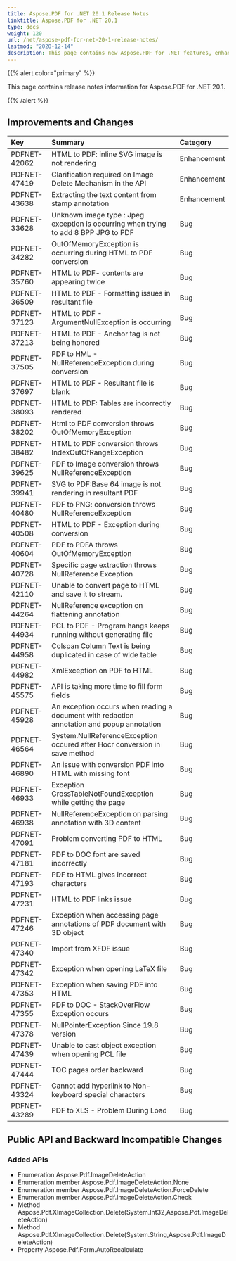 ```yaml
---
title: Aspose.PDF for .NET 20.1 Release Notes
linktitle: Aspose.PDF for .NET 20.1 
type: docs
weight: 120
url: /net/aspose-pdf-for-net-20-1-release-notes/
lastmod: "2020-12-14"
description: This page contains new Aspose.PDF for .NET features, enhancement, and bug fixes in 2020, version 20.1. 
---
```


{{% alert color="primary" %}} 

This page contains release notes information for Aspose.PDF for .NET 20.1.

{{% /alert %}} 

## Improvements and Changes

|**Key**|**Summary**|**Category**|
| :- | :- | :- |
|PDFNET-42062 |HTML to PDF: inline SVG image is not rendering|Enhancement|
|PDFNET-47419 |Clarification required on Image Delete Mechanism in the API|Enhancement|
|PDFNET-43638 |Extracting the text content from stamp annotation|Enhancement|
|PDFNET-33628 |Unknown image type : Jpeg exception is occurring when trying to add 8 BPP JPG to PDF|Bug|
|PDFNET-34282 |OutOfMemoryException is occurring during HTML to PDF conversion|Bug|
|PDFNET-35760 |HTML to PDF- contents are appearing twice|Bug|
|PDFNET-36509 |HTML to PDF - Formatting issues in resultant file|Bug|
|PDFNET-37123 |HTML to PDF - ArgumentNullException is occurring|Bug|
|PDFNET-37213 |HTML to PDF - Anchor tag is not being honored|Bug|
|PDFNET-37505 |PDF to HML - NullReferenceException during conversion|Bug|
|PDFNET-37697 |HTML to PDF - Resultant file is blank|Bug|
|PDFNET-38093 |HTML to PDF: Tables are incorrectly rendered|Bug|
|PDFNET-38202 |Html to PDF conversion throws OutOfMemoryException|Bug|
|PDFNET-38482 |HTML to PDF conversion throws IndexOutOfRangeException|Bug|
|PDFNET-39625 |PDF to Image conversion throws NullReferenceException|Bug|
|PDFNET-39941 |SVG to PDF:Base 64 image is not rendering in resultant PDF|Bug|
|PDFNET-40480 |PDF to PNG: conversion throws NullReferenceException|Bug|
|PDFNET-40508 |HTML to PDF - Exception during conversion|Bug|
|PDFNET-40604 |PDF to PDFA throws OutOfMemoryException|Bug|
|PDFNET-40728 |Specific page extraction throws NullReference Exception|Bug|
|PDFNET-42110 |Unable to convert page to HTML and save it to stream.|Bug|
|PDFNET-44264 |NullReference exception on flattening annotation|Bug|
|PDFNET-44934 |PCL to PDF - Program hangs keeps running without generating file|Bug|
|PDFNET-44958 |Colspan Column Text is being duplicated in case of wide table|Bug|
|PDFNET-44982 |XmlException on PDF to HTML|Bug|
|PDFNET-45575 |API is taking more time to fill form fields|Bug|
|PDFNET-45928 |An exception occurs when reading a document with redaction <br/> annotation and popup annotation|Bug|
|PDFNET-46564 |System.NullReferenceException occured after Hocr conversion in save method|Bug|
|PDFNET-46890 |An issue with conversion PDF into HTML with missing font|Bug|
|PDFNET-46933 |Exception CrossTableNotFoundException while getting the page|Bug|
|PDFNET-46938 |NullReferenceException on parsing annotation with 3D content|Bug|
|PDFNET-47091 |Problem converting PDF to HTML|Bug|
|PDFNET-47181 |PDF to DOC font are saved incorrectly|Bug|
|PDFNET-47193 |PDF to HTML gives incorrect characters|Bug|
|PDFNET-47231 |HTML to PDF links issue|Bug|
|PDFNET-47246 |Exception when accessing page annotations of PDF document with 3D object|Bug|
|PDFNET-47340 |Import from XFDF issue|Bug|
|PDFNET-47342 |Exception when opening LaTeX file|Bug|
|PDFNET-47353 |Exception when saving PDF into HTML|Bug|
|PDFNET-47355 |PDF to DOC - StackOverFlow Exception occurs|Bug|
|PDFNET-47378 |NullPointerException Since 19.8 version|Bug|
|PDFNET-47439 |Unable to cast object exception when opening PCL file|Bug|
|PDFNET-47444 |TOC pages order backward|Bug|
|PDFNET-43324|Cannot add hyperlink to Non-keyboard special characters|Bug|
|PDFNET-43289 |PDF to XLS - Problem During Load|Bug|

## Public API and Backward Incompatible Changes

### Added APIs

* Enumeration Aspose.Pdf.ImageDeleteAction
* Enumeration member Aspose.Pdf.ImageDeleteAction.None
* Enumeration member Aspose.Pdf.ImageDeleteAction.ForceDelete
* Enumeration member Aspose.Pdf.ImageDeleteAction.Check
* Method Aspose.Pdf.XImageCollection.Delete(System.Int32,Aspose.Pdf.ImageDeleteAction)
* Method Aspose.Pdf.XImageCollection.Delete(System.String,Aspose.Pdf.ImageDeleteAction)
* Property Aspose.Pdf.Form.AutoRecalculate
